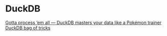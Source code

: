 # DuckDB

[Gotta process ’em all — DuckDB masters your data like a Pokémon trainer](https://blog.det.life/gotta-process-em-all-duckdb-masters-your-data-like-a-pok%C3%A9mon-trainer-051a38cbc5cd)
[DuckDB bag of tricks](https://wearecommunity.io/communities/just-bi/articles/5344)
